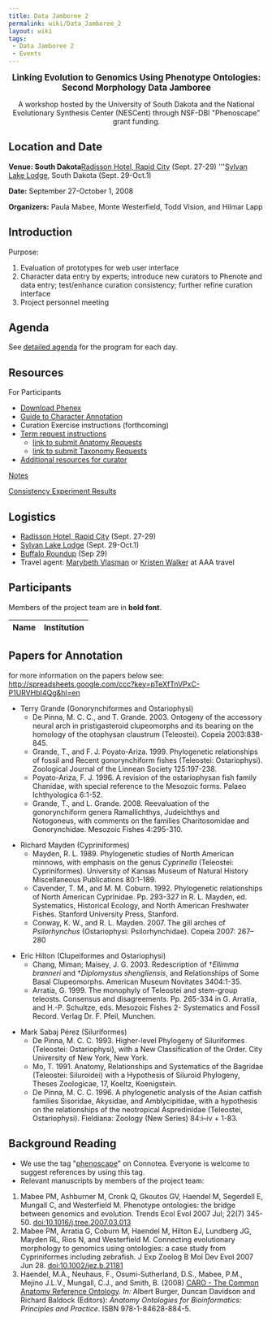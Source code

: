 ```yaml
---
title: Data Jamboree 2
permalink: wiki/Data_Jamboree_2
layout: wiki
tags:
 - Data Jamboree 2
 - Events
---
```


<center>

<big>**Linking Evolution to Genomics Using Phenotype Ontologies:**  
**Second Morphology Data Jamboree**</big>  
  
A workshop hosted by the University of South Dakota and the National
Evolutionary Synthesis Center (NESCent) through NSF-DBI "Phenoscape"
grant funding.

</center>

## Location and Date

**Venue: South Dakota**<span class="plainlinks">[Radisson Hotel, Rapid
City](http://www.radisson.com/rapidcitysd/)</span> (Sept. 27-29)
'''<span class="plainlinks">[Sylvan Lake
Lodge](http://www.custerresorts.com/sylvan-lake-lodge-custer-state-park-resort/)</span>,
South Dakota (Sept. 29-Oct.1)

**Date:** September 27-October 1, 2008

**Organizers:** Paula Mabee, Monte Westerfield, Todd Vision, and Hilmar
Lapp

## Introduction

Purpose:

1.  Evaluation of prototypes for web user interface
2.  Character data entry by experts; introduce new curators to Phenote
    and data entry; test/enhance curation consistency; further refine
    curation interface
3.  Project personnel meeting

## Agenda

See <a href="Data_Jamboree_2/Agenda" class="wikilink"
title="detailed agenda">detailed agenda</a> for the program for each
day.

## Resources

For Participants

- <a href="Phenex" class="wikilink" title="Download Phenex">Download
  Phenex</a>
- <a href="Guide_to_Character_Annotation" class="wikilink"
  title="Guide to Character Annotation">Guide to Character Annotation</a>
- Curation Exercise instructions (forthcoming)
- <a href="Term_Requests" class="wikilink"
  title=" Term request instructions"> Term request instructions</a>
  - [link to submit Anatomy
    Requests](http://sourceforge.net/tracker/?group_id=76834&atid=994764)
  - [link to submit Taxonomy
    Requests](http://sourceforge.net/tracker/?atid=1046550&group_id=76834&func=browse)
- <a href="Resources_for_curators" class="wikilink"
  title=" Additional resources for curator"> Additional resources for
  curator</a>

[Notes](https://www.nescent.org/phenoscape/Data_Jamboree_2/Notes)

<a href="Data_Jamboree_2/Annotation_Experiment" class="wikilink"
title=" Consistency Experiment Results"> Consistency Experiment
Results</a>

## Logistics

- <span class="plainlinks">[Radisson Hotel, Rapid
  City](http://www.radisson.com/rapidcitysd/)</span> (Sept. 27-29)
- <span class="plainlinks">[Sylvan Lake
  Lodge](http://www.custerresorts.com/sylvan-lake-lodge-custer-state-park-resort/)</span>
  (Sept. 29-Oct.1)
- [Buffalo
  Roundup](http://www.travelsd.com/about/events/buffaloroundup.asp) (Sep
  29)
- Travel agent: [Marybeth
  Vlasman](mailto:Marybeth.Vlasman%40aaasd%2eorg) or [Kristen
  Walker](mailto:kristen.walker%40aaasd%2eorg) at AAA travel

## Participants

Members of the project team are in **bold font**.

| Name | Institution                  |
|------|------------------------------|

## Papers for Annotation

for more information on the papers below see:
<http://spreadsheets.google.com/ccc?key=pTeXfTnVPxC-P1URVHbI4Qg&hl=en>

- Terry Grande (Gonorynchiformes and Ostariophysi)
  - De Pinna, M. C. C., and T. Grande. 2003. Ontogeny of the accessory
    neural arch in pristigasteroid clupeomorphs and its bearing on the
    homology of the otophysan claustrum (Teleostei). Copeia
    2003:838-845.
  - Grande, T., and F. J. Poyato-Ariza. 1999. Phylogenetic relationships
    of fossil and Recent gonorynchiform fishes (Teleostei:
    Ostariophysi). Zoological Journal of the Linnean Society
    125:197-238.
  - Poyato-Ariza, F. J. 1996. A revision of the ostariophysan fish
    family Chanidae, with special reference to the Mesozoic forms.
    Palaeo Ichthyologica 6:1-52.
  - Grande, T., and L. Grande. 2008. Reevaluation of the gonorynchiform
    genera Ramallichthys, Judeichthys and Notogoneus, with comments on
    the families Charitosomidae and Gonorynchidae. Mesozoic Fishes
    4:295-310.

<!-- -->

- Richard Mayden (Cypriniformes)
  - Mayden, R. L. 1989. Phylogenetic studies of North American minnows,
    with emphasis on the genus *Cyprinella* (Teleostei: Cypriniformes).
    University of Kansas Museum of Natural History Miscellaneous
    Publications 80:1-189.
  - Cavender, T. M., and M. M. Coburn. 1992. Phylogenetic relationships
    of North American Cyprinidae. Pp. 293-327 in R. L. Mayden, ed.
    Systematics, Historical Ecology, and North American Freshwater
    Fishes. Stanford University Press, Stanford.
  - Conway, K. W., and R. L. Mayden. 2007. The gill arches of
    *Psilorhynchus* (Ostariophysi: Psilorhynchidae). Copeia 2007:
    267–280

<!-- -->

- Eric Hilton (Clupeiformes and Ostariophysi)
  - Chang, Miman; Maisey, J. G. 2003. Redescription of †*Ellimma
    branneri* and †*Diplomystus shengliensis*, and Relationships of Some
    Basal Clupeomorphs. American Museum Novitates 3404:1-35.
  - Arratia, G. 1999. The monophyly of Teleostei and stem-group
    teleosts. Consensus and disagreements. Pp. 265-334 in G. Arratia,
    and H.-P. Schultze, eds. Mesozoic Fishes 2- Systematics and Fossil
    Record. Verlag Dr. F. Pfeil, Munchen.

<!-- -->

- Mark Sabaj Pérez (Siluriformes)
  - De Pinna, M. C. C. 1993. Higher-level Phylogeny of Siluriformes
    (Teleostei: Ostariophysi), with a New Classification of the Order.
    City University of New York, New York.
  - Mo, T. 1991. Anatomy, Relationships and Systematics of the Bagridae
    (Teleostei: Siluroidei) with a Hypothesis of Siluroid Phylogeny,
    Theses Zoologicae, 17, Koeltz, Koenigstein.
  - De Pinna, M. C. C. 1996. A phylogenetic analysis of the Asian
    catfish families Sisoridae, Akysidae, and Amblycipitidae, with a
    hypothesis on the relationships of the neotropical Aspredinidae
    (Teleostei, Ostariophysi). Fieldiana: Zoology (New Series) 84:i–iv +
    1-83.

## Background Reading

- We use the tag
  "<span class="plainlinks">[phenoscape](http://www.connotea.org/tag/phenoscape)</span>"
  on Connotea. Everyone is welcome to suggest references by using this
  tag.
- Relevant manuscripts by members of the project team:

1.  Mabee PM, Ashburner M, Cronk Q, Gkoutos GV, Haendel M, Segerdell E,
    Mungall C, and Westerfield M. Phenotype ontologies: the bridge
    between genomics and evolution. Trends Ecol Evol 2007 Jul; 22(7)
    345-50.
    [<doi:10.1016/j.tree.2007.03.013>](http://dx.doi.org/10.1016/j.tree.2007.03.013)
2.  Mabee PM, Arratia G, Coburn M, Haendel M, Hilton EJ, Lundberg JG,
    Mayden RL, Rios N, and Westerfield M. Connecting evolutionary
    morphology to genomics using ontologies: a case study from
    Cypriniformes including zebrafish. J Exp Zoolog B Mol Dev Evol 2007
    Jun 28.
    [<doi:10.1002/jez.b.21181>](http://dx.doi.org/10.1002/jez.b.21181)
3.  Haendel, M.A., Neuhaus, F., Osumi-Sutherland, D.S., Mabee, P.M.,
    Mejino J.L.V., Mungall, C.J., and Smith, B. (2008)
    <a href="Media:Caroreprint.pdf" class="wikilink"
    title="CARO - The Common Anatomy Reference Ontology">CARO - The Common
    Anatomy Reference Ontology</a>. *In:* Albert Burger, Duncan Davidson
    and Richard Baldock (Editors): *Anatomy Ontologies for
    Bioinformatics: Principles and Practice*. ISBN 978-1-84628-884-5.
